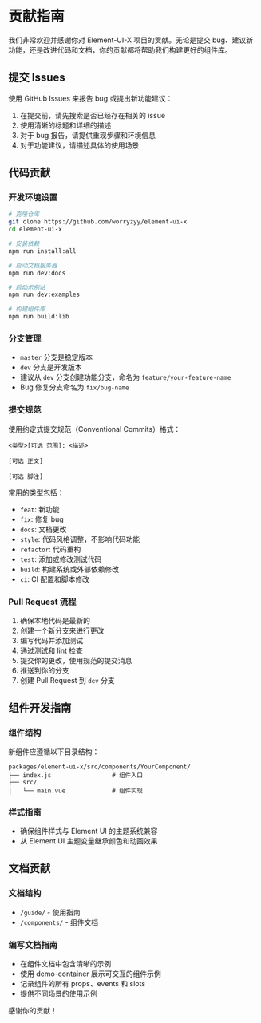 # 贡献指南

我们非常欢迎并感谢你对 Element-UI-X 项目的贡献。无论是提交 bug、建议新功能，还是改进代码和文档，你的贡献都将帮助我们构建更好的组件库。

## 提交 Issues

使用 GitHub Issues 来报告 bug 或提出新功能建议：

1. 在提交前，请先搜索是否已经存在相关的 issue
2. 使用清晰的标题和详细的描述
3. 对于 bug 报告，请提供重现步骤和环境信息
4. 对于功能建议，请描述具体的使用场景

## 代码贡献

### 开发环境设置

```bash
# 克隆仓库
git clone https://github.com/worryzyy/element-ui-x
cd element-ui-x

# 安装依赖
npm run install:all

# 启动文档服务器
npm run dev:docs

# 启动示例站
npm run dev:examples

# 构建组件库
npm run build:lib
```

### 分支管理

- `master` 分支是稳定版本
- `dev` 分支是开发版本
- 建议从 `dev` 分支创建功能分支，命名为 `feature/your-feature-name`
- Bug 修复分支命名为 `fix/bug-name`

### 提交规范

使用约定式提交规范（Conventional Commits）格式：

```
<类型>[可选 范围]: <描述>

[可选 正文]

[可选 脚注]
```

常用的类型包括：

- `feat`: 新功能
- `fix`: 修复 bug
- `docs`: 文档更改
- `style`: 代码风格调整，不影响代码功能
- `refactor`: 代码重构
- `test`: 添加或修改测试代码
- `build`: 构建系统或外部依赖修改
- `ci`: CI 配置和脚本修改

### Pull Request 流程

1. 确保本地代码是最新的
2. 创建一个新分支来进行更改
3. 编写代码并添加测试
4. 通过测试和 lint 检查
5. 提交你的更改，使用规范的提交消息
6. 推送到你的分支
7. 创建 Pull Request 到 `dev` 分支

## 组件开发指南

### 组件结构

新组件应遵循以下目录结构：

```
packages/element-ui-x/src/components/YourComponent/
├── index.js                 # 组件入口
├── src/
│   └── main.vue             # 组件实现

```

### 样式指南

- 确保组件样式与 Element UI 的主题系统兼容
- 从 Element UI 主题变量继承颜色和动画效果

## 文档贡献

### 文档结构

- `/guide/` - 使用指南
- `/components/` - 组件文档

### 编写文档指南

- 在组件文档中包含清晰的示例
- 使用 demo-container 展示可交互的组件示例
- 记录组件的所有 props、events 和 slots
- 提供不同场景的使用示例

感谢你的贡献！
